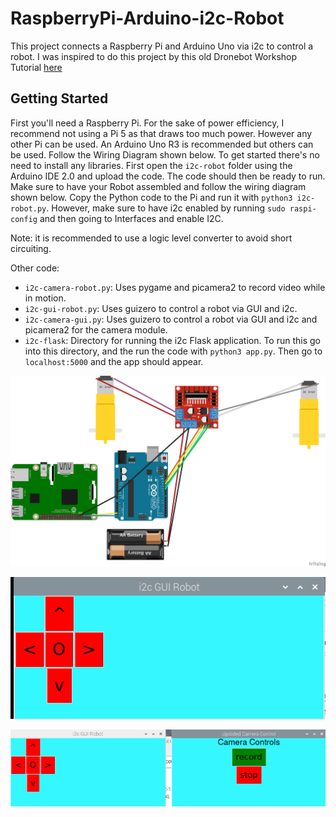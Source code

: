 # RaspberryPi-Arduino-i2c-Robot
This project connects a Raspberry Pi and Arduino Uno via i2c to control a robot. I was inspired to do this project by this old Dronebot Workshop Tutorial [here](https://dronebotworkshop.com/i2c-arduino-raspberry-pi/)

## Getting Started
First you'll need a Raspberry Pi. For the sake of power efficiency, I recommend not using a Pi 5 as that draws too much power. However any other Pi can be used. An Arduino Uno R3 is recommended but others can be used. Follow the Wiring Diagram shown below.
To get started there's no need to install any libraries. First open the `i2c-robot` folder using the Arduino IDE 2.0 and upload the code. The code should then be ready to run. Make sure to have your Robot assembled and follow the wiring diagram shown below. Copy the Python code to the Pi and run it with `python3 i2c-robot.py`. However, make sure to have i2c enabled by running `sudo raspi-config` and then going to Interfaces and enable I2C. 

Note: it is recommended to use a logic level converter to avoid short circuiting.

Other code:

* `i2c-camera-robot.py`: Uses pygame and picamera2 to record video while in motion.
* `i2c-gui-robot.py`: Uses guizero to control a robot via GUI and i2c.
* `i2c-camera-gui.py`: Uses guizero to control a robot via GUI and i2c and picamera2 for the camera module.
* `i2c-flask`: Directory for running the i2c Flask application. To run this go into this directory, and the run the code with `python3 app.py`. Then go to `localhost:5000` and the app should appear.

![i2c](https://github.com/sentairanger/RaspberryPi-Arduino-i2c-Robot/blob/main/i2c-robot_bb.png)

![i2c-gui](https://github.com/sentairanger/RaspberryPi-Arduino-i2c-Robot/blob/main/i2c-gui.png)

![i2c-camera](https://github.com/sentairanger/RaspberryPi-Arduino-i2c-Robot/blob/main/i2c-camera.png)
